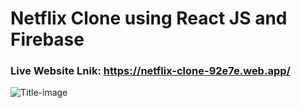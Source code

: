 # Netflix Clone using React JS and Firebase

### Live Website Lnik: https://netflix-clone-92e7e.web.app/


![Title-image](https://github.com/nitish1310/Netflix-Clone/blob/master/public/netflix-clone.png)

